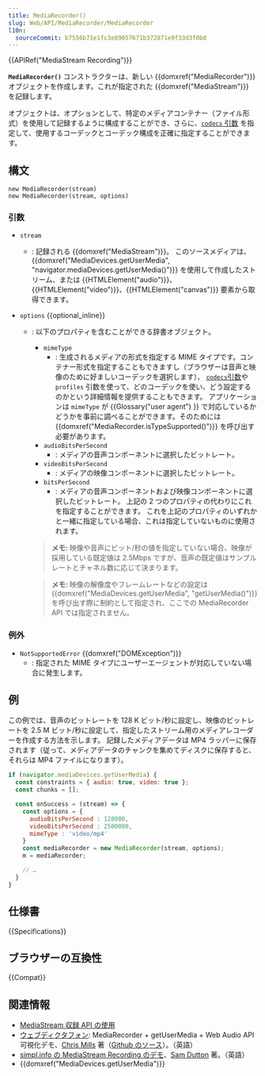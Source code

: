 ```yaml
---
title: MediaRecorder()
slug: Web/API/MediaRecorder/MediaRecorder
l10n:
  sourceCommit: b7556b71e1fc3e89057671b372871e9f33d3f0b8
---
```


{{APIRef("MediaStream Recording")}}

**`MediaRecorder()`** コンストラクターは、新しい {{domxref("MediaRecorder")}} オブジェクトを作成します。これが指定された {{domxref("MediaStream")}} を記録します。

オブジェクトは、オプションとして、特定のメディアコンテナー（ファイル形式）を使用して記録するように構成することができ、さらに、[`codecs` 引数](/ja/docs/Web/Media/Formats/codecs_parameter) を指定して、使用するコーデックとコーデック構成を正確に指定することができます。

## 構文

```js-nolint
new MediaRecorder(stream)
new MediaRecorder(stream, options)
```

### 引数

- `stream`
  - : 記録される {{domxref("MediaStream")}}。 このソースメディアは、{{domxref("MediaDevices.getUserMedia", "navigator.mediaDevices.getUserMedia()")}} を使用して作成したストリーム、または {{HTMLElement("audio")}}、{{HTMLElement("video")}}、{{HTMLElement("canvas")}} 要素から取得できます。
- `options` {{optional_inline}}

  - : 以下のプロパティを含むことができる辞書オブジェクト。

    - `mimeType`
      - : 生成されるメディアの形式を指定する MIME タイプです。コンテナー形式を指定することもできますし（ブラウザーは音声と映像のために好ましいコーデックを選択します）、 [`codecs`引数](/ja/docs/Web/Media/Formats/codecs_parameter)や `profiles` 引数を使って、どのコーデックを使い、どう設定するのかという詳細情報を提供することもできます。
        アプリケーションは `mimeType` が {{Glossary("user agent") }} で対応しているかどうかを事前に調べることができます。そのためには {{domxref("MediaRecorder.isTypeSupported()")}} を呼び出す必要があります。
    - `audioBitsPerSecond`
      - : メディアの音声コンポーネントに選択したビットレート。
    - `videoBitsPerSecond`
      - : メディアの映像コンポーネントに選択したビットレート。
    - `bitsPerSecond`
      - : メディアの音声コンポーネントおよび映像コンポーネントに選択したビットレート。 上記の 2 つのプロパティの代わりにこれを指定することができます。 これを上記のプロパティのいずれかと一緒に指定している場合、これは指定していないものに使用されます。

    > **メモ:** 映像や音声にビット/秒の値を指定していない場合、映像が採用している既定値は 2.5Mbps ですが、音声の既定値はサンプルレートとチャネル数に応じて決まります。

    > **メモ:** 映像の解像度やフレームレートなどの設定は {{domxref("MediaDevices.getUserMedia", "getUserMedia()")}} を呼び出す際に制約として指定され、ここでの MediaRecorder API では指定されません。

### 例外

- `NotSupportedError` {{domxref("DOMException")}}
  - : 指定された MIME タイプにユーザーエージェントが対応していない場合に発生します。

## 例

この例では、音声のビットレートを 128 K ビット/秒に設定し、映像のビットレートを 2.5 M ビット/秒に設定して、指定したストリーム用のメディアレコーダーを作成する方法を示します。 記録したメディアデータは MP4 ラッパーに保存されます（従って、メディアデータのチャンクを集めてディスクに保存すると、それらは MP4 ファイルになります）。

```js
if (navigator.mediaDevices.getUserMedia) {
  const constraints = { audio: true, video: true };
  const chunks = [];

  const onSuccess = (stream) => {
    const options = {
      audioBitsPerSecond : 128000,
      videoBitsPerSecond : 2500000,
      mimeType : 'video/mp4'
    }
    const mediaRecorder = new MediaRecorder(stream, options);
    m = mediaRecorder;

    // …
  }
}
```

## 仕様書

{{Specifications}}

## ブラウザーの互換性

{{Compat}}

## 関連情報

- [MediaStream 収録 API の使用](/ja/docs/Web/API/MediaStream_Recording_API/Using_the_MediaStream_Recording_API)
- [ウェブディクタフォン](https://mdn.github.io/web-dictaphone/): MediaRecorder + getUserMedia + Web Audio API 可視化デモ、[Chris Mills](https://twitter.com/chrisdavidmills) 著（[Github のソース](https://github.com/mdn/dom-examples/tree/main/media/web-dictaphone)）。（英語）
- [simpl.info の MediaStream Recording のデモ](https://simpl.info/mediarecorder/)、[Sam Dutton](https://twitter.com/sw12) 著。（英語）
- {{domxref("MediaDevices.getUserMedia")}}

